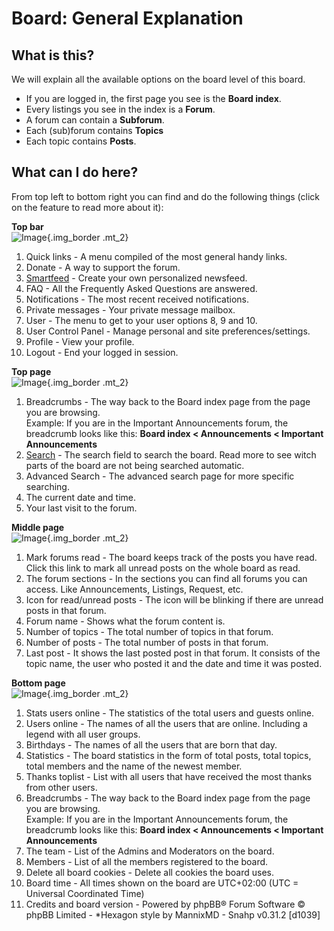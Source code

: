 # Board: General Explanation

## What is this?

We will explain all the available options on the board level of this board.

- If you are logged in, the first page you see is the **Board index**.
- Every listings you see in the index is a **Forum**.
- A forum can contain a **Subforum**.
- Each (sub)forum contains **Topics**
- Each topic contains **Posts**.

## What can I do here?

From top left to bottom right you can find and do the following things (click on the feature to read more about it):

**Top bar**  
![Image](https://imgur.com/2XSulzh.png "Top bar"){.img_border .mt_2}

1. <i class="icon fa-ellipsis-v" aria-hidden="true"></i> Quick links - A menu compiled of the most general handy links.
2. <i class="icon fa-heart fa-fw" style="color:#bb0000;" aria-hidden="true"></i> Donate - A way to support the forum.
3. <i class="small-icon icon-smartfeed"></i> [Smartfeed](/app.php/snahp/wiki/smartfeed/) - Create your own personalized newsfeed.
4. <i class="icon fa-question-circle fa-fw" aria-hidden="true"></i> FAQ - All the Frequently Asked Questions are answered.
5. <i class="icon fa-bell fa-fw" aria-hidden="true"></i> Notifications - The most recent received notifications.
6. <i class="icon fa-inbox fa-fw" aria-hidden="true"></i> Private messages - Your private message mailbox.
7. User - The menu to get to your user options 8, 9 and 10.
8. <i class="icon fa-sliders fa-fw" aria-hidden="true"></i> User Control Panel - Manage personal and site preferences/settings.
9. <i class="icon fa-user fa-fw" aria-hidden="true"></i> Profile - View your profile.
10. <i class="icon fa-power-off fa-fw" aria-hidden="true"></i> Logout - End your logged in session.

**Top page**  
![Image](https://imgur.com/u90nApn.png "Top bar"){.img_border .mt_2}

1. Breadcrumbs - The way back to the Board index page from the page you are browsing.  
   Example: If you are in the Important Announcements forum, the breadcrumb looks like this: **<i class="icon fa-home fa-fw"></i> Board index < Announcements < Important Announcements**
2. [<i aria-hidden="true" class="icon fa-search fa-fw"></i> Search](/app.php/snahp/wiki/search/) - The search field to search the board. Read more to see witch parts of the board are not being searched automatic.
3. <i class="icon fa-cog fa-fw" aria-hidden="true"></i> Advanced Search - The advanced search page for more specific searching.
4. The current date and time.
5. Your last visit to the forum.

**Middle page**  
![Image](https://imgur.com/NShpOxn.png "Top bar"){.img_border .mt_2}

1. Mark forums read - The board keeps track of the posts you have read. Click this link to mark all unread posts on the whole board as read.
2. The forum sections - In the sections you can find all forums you can access. Like Announcements, Listings, Request, etc.
3. Icon for read/unread posts - The icon will be blinking if there are unread posts in that forum.
4. Forum name - Shows what the forum content is.
5. Number of topics - The total number of topics in that forum.
6. Number of posts - The total number of posts in that forum.
7. Last post - It shows the last posted post in that forum. It consists of the topic name, the user who posted it and the date and time it was posted.

**Bottom page**  
![Image](https://imgur.com/rGLnNP3.png "Top bar"){.img_border .mt_2}

1. Stats users online - The statistics of the total users and guests online.
2. Users online - The names of all the users that are online. Including a legend with all user groups.
3. Birthdays - The names of all the users that are born that day.
4. Statistics - The board statistics in the form of total posts, total topics, total members and the name of the newest member.
5. Thanks toplist - List with all users that have received the most thanks from other users.
6. Breadcrumbs - The way back to the Board index page from the page you are browsing.  
   Example: If you are in the Important Announcements forum, the breadcrumb looks like this: **<i class="icon fa-home fa-fw"></i> Board index < Announcements < Important Announcements**
7. <i class="icon fa-shield fa-fw" aria-hidden="true"></i> The team - List of the Admins and Moderators on the board.
8. <i class="icon fa-group fa-fw" aria-hidden="true"></i> Members - List of all the members registered to the board.
9. <i class="icon fa-trash fa-fw" aria-hidden="true"></i> Delete all board cookies - Delete all cookies the board uses.
10. Board time - All times shown on the board are UTC+02:00 (UTC = Universal Coordinated Time)
11. Credits and board version - Powered by phpBB® Forum Software © phpBB Limited - \*Hexagon style by MannixMD - Snahp v0.31.2 [d1039]
